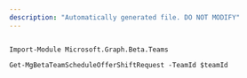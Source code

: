 ```yaml
---
description: "Automatically generated file. DO NOT MODIFY"
---
```


```powershellv2

Import-Module Microsoft.Graph.Beta.Teams

Get-MgBetaTeamScheduleOfferShiftRequest -TeamId $teamId

```